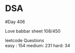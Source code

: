 # DSA

#Day 406

Love babbar sheet
    108/450
    
leetcode Questions   
easy : 154
medium: 231
hard: 34

 
